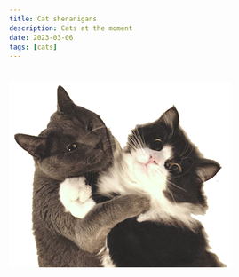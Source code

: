 ```yaml
---
title: Cat shenanigans
description: Cats at the moment
date: 2023-03-06
tags: [cats]
---
```

<h1></h1>

<img src="./luika.png" alt="Two cats hugging each other">